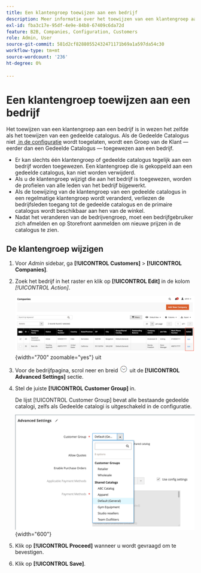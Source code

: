 ```yaml
---
title: Een klantengroep toewijzen aan een bedrijf
description: Meer informatie over het toewijzen van een klantengroep aan een bedrijfsaccount in uw Adobe Commerce-winkel.
exl-id: fba3c17e-95df-4e9e-84b8-67409c6da72d
feature: B2B, Companies, Configuration, Customers
role: Admin, User
source-git-commit: 581d2cf82880552432471171b69a1a597da54c30
workflow-type: tm+mt
source-wordcount: '236'
ht-degree: 0%

---
```


# Een klantengroep toewijzen aan een bedrijf

Het toewijzen van een klantengroep aan een bedrijf is in wezen het zelfde als het toewijzen van een gedeelde catalogus. Als de Gedeelde Catalogus niet [&#x200B; in de configuratie &#x200B;](enable-basic-features.md) wordt toegelaten, wordt een Groep van de Klant — eerder dan een Gedeelde Catalogus — toegewezen aan een bedrijf.

- Er kan slechts één klantengroep of gedeelde catalogus tegelijk aan een bedrijf worden toegewezen. Een klantengroep die is gekoppeld aan een gedeelde catalogus, kan niet worden verwijderd.
- Als u de klantengroep wijzigt die aan het bedrijf is toegewezen, worden de profielen van alle leden van het bedrijf bijgewerkt.
- Als de toewijzing van de klantengroep van een gedeelde catalogus in een regelmatige klantengroep wordt veranderd, verliezen de bedrijfsleden toegang tot de gedeelde catalogus en de primaire catalogus wordt beschikbaar aan hen van de winkel.
- Nadat het veranderen van de bedrijvengroep, moet een bedrijfgebruiker zich afmelden en op Storefront aanmelden om nieuwe prijzen in de catalogus te zien.

## De klantengroep wijzigen

1. Voor _Admin_ sidebar, ga **[!UICONTROL Customers]** > **[!UICONTROL Companies]**.

1. Zoek het bedrijf in het raster en klik op **[!UICONTROL Edit]** in de kolom _[!UICONTROL Action]_.

   ![&#x200B; geef Bedrijf &#x200B;](./assets/companies-grid-edit.png){width="700" zoomable="yes"} uit

1. Voor de bedrijfpagina, scrol neer en breid ![&#x200B; selecteur van de Uitbreiding &#x200B;](../assets/icon-display-expand.png) uit de **[!UICONTROL Advanced Settings]** sectie.

1. Stel de juiste **[!UICONTROL Customer Group]** in.

   De lijst [!UICONTROL Customer Group] bevat alle bestaande gedeelde catalogi, zelfs als Gedeelde catalogi is uitgeschakeld in de configuratie.

   ![&#x200B; de klantengroep van de Verandering of gedeelde catalogus &#x200B;](./assets/company-advanced-settings-customer-group-admin.png){width="600"}

1. Klik op **[!UICONTROL Proceed]** wanneer u wordt gevraagd om te bevestigen.

1. Klik op **[!UICONTROL Save]**.
